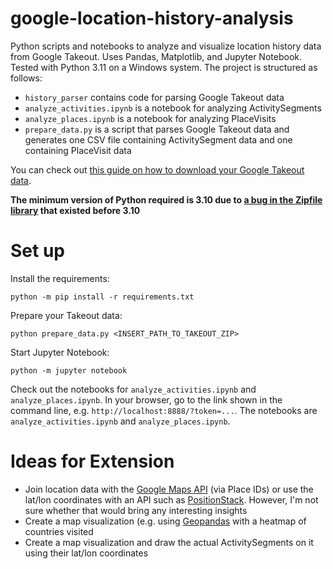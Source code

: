 # google-location-history-analysis

Python scripts and notebooks to analyze and visualize location history data from Google Takeout. Uses Pandas, Matplotlib, and Jupyter Notebook. Tested with Python 3.11 on a Windows system. The project is structured as follows:
- `history_parser` contains code for parsing Google Takeout data
- `analyze_activities.ipynb` is a notebook for analyzing ActivitySegments
- `analyze_places.ipynb` is a notebook for analyzing PlaceVisits
- `prepare_data.py` is a script that parses Google Takeout data and generates one CSV file containing ActivitySegment data and one containing PlaceVisit data

You can check out [this guide on how to download your Google Takeout data](https://www.howtogeek.com/725241/how-to-download-your-google-maps-data/).

**The minimum version of Python required is 3.10 due to [a bug in the Zipfile library](https://bugs.python.org/issue40564) that existed before 3.10**

# Set up

Install the requirements:
```shell
python -m pip install -r requirements.txt
```

Prepare your Takeout data:
```shell
python prepare_data.py <INSERT_PATH_TO_TAKEOUT_ZIP>
```

Start Jupyter Notebook:
```shell
python -m jupyter notebook
```

Check out the notebooks for `analyze_activities.ipynb` and `analyze_places.ipynb`. In your browser, go to the link shown in the command line, e.g. `http://localhost:8888/?token=...`. The notebooks are `analyze_activities.ipynb` and `analyze_places.ipynb`.

# Ideas for Extension

- Join location data with the [Google Maps API](https://developers.google.com/maps/documentation/places/web-service/place-id) (via Place IDs) or use the lat/lon coordinates with an API such as [PositionStack](https://positionstack.com/documentation). However, I'm not sure whether that would bring any interesting insights
- Create a map visualization (e.g. using [Geopandas](https://geopandas.org/) with a heatmap of countries visited 
- Create a map visualization and draw the actual ActivitySegments on it using their lat/lon coordinates